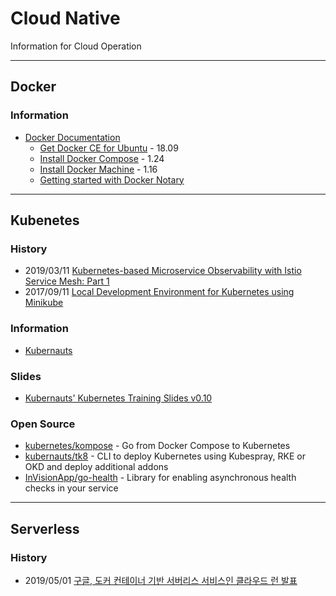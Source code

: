 # Cloud Native
Information for Cloud Operation

---
## Docker

### Information
- [Docker Documentation](https://docs.docker.com/)
    - [Get Docker CE for Ubuntu](https://docs.docker.com/install/linux/docker-ce/ubuntu/) - 18.09
    - [Install Docker Compose](https://docs.docker.com/compose/install/) - 1.24
    - [Install Docker Machine](https://docs.docker.com/machine/install-machine/) - 1.16
    - [Getting started with Docker Notary](https://docs.docker.com/notary/getting_started/)



---
## Kubenetes

### History
- 2019/03/11 [Kubernetes-based Microservice Observability with Istio Service Mesh: Part 1](https://itnext.io/kubernetes-based-microservice-observability-with-istio-service-mesh-part-1-bed3dd0fac0b)
- 2017/09/11 [Local Development Environment for Kubernetes using Minikube](https://www.abhishek-tiwari.com/local-development-environment-for-kubernetes-using-minikube/)


### Information
- [Kubernauts](https://kubernauts.io/)


### Slides
- [Kubernauts' Kubernetes Training Slides v0.10](https://docs.google.com/presentation/d/13EQKZSQDounPC1I6EC4PmqaRmdCrpT3qswQJz9KRCyE/edit)


### Open Source
- [kubernetes/kompose](https://github.com/kubernetes/kompose) - Go from Docker Compose to Kubernetes
- [kubernauts/tk8](https://github.com/kubernauts/tk8) - CLI to deploy Kubernetes using Kubespray, RKE or OKD and deploy additional addons
- [InVisionApp/go-health](https://github.com/InVisionApp/go-health) - Library for enabling asynchronous health checks in your service


---
## Serverless

### History
- 2019/05/01 [구글, 도커 컨테이너 기반 서버리스 서비스인 클라우드 런 발표](https://www.44bits.io/ko/post/news--cloud-run-is-launched-on-gcp)





